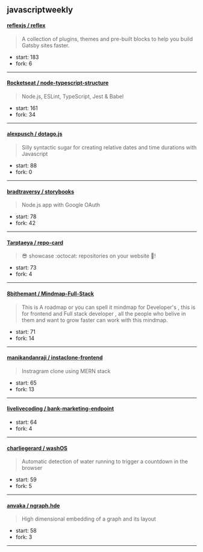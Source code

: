 ## javascriptweekly

#### [reflexjs / reflex](https://github.com/reflexjs/reflex)

> A collection of plugins, themes and pre-built blocks to help you build Gatsby sites faster.

+ start: 183
+ fork: 6

----


#### [Rocketseat / node-typescript-structure](https://github.com/Rocketseat/node-typescript-structure)

> Node.js, ESLint, TypeScript, Jest & Babel

+ start: 161
+ fork: 34

----


#### [alexpusch / dotago.js](https://github.com/alexpusch/dotago.js)

> Silly syntactic sugar for creating relative dates and time durations with Javascript

+ start: 88
+ fork: 0

----


#### [bradtraversy / storybooks](https://github.com/bradtraversy/storybooks)

> Node.js app with Google OAuth

+ start: 78
+ fork: 42

----


#### [Tarptaeya / repo-card](https://github.com/Tarptaeya/repo-card)

> :sunglasses: showcase :octocat: repositories on your website :metal:!

+ start: 73
+ fork: 4

----


#### [8bithemant / Mindmap-Full-Stack](https://github.com/8bithemant/Mindmap-Full-Stack)

> This is A roadmap or you can spell it mindmap for Developer's , this is for frontend and Full stack developer , all the people who belive in them and want to grow faster can work with this mindmap.

+ start: 71
+ fork: 14

----


#### [manikandanraji / instaclone-frontend](https://github.com/manikandanraji/instaclone-frontend)

> Instragram clone using MERN stack

+ start: 65
+ fork: 13

----


#### [livelivecoding / bank-marketing-endpoint](https://github.com/livelivecoding/bank-marketing-endpoint)

> 

+ start: 64
+ fork: 4

----


#### [charliegerard / washOS](https://github.com/charliegerard/washOS)

> Automatic detection of water running to trigger a countdown in the browser

+ start: 59
+ fork: 5

----


#### [anvaka / ngraph.hde](https://github.com/anvaka/ngraph.hde)

> High dimensional embedding of a graph and its layout

+ start: 58
+ fork: 3

----


